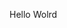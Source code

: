 Hello Wolrd































































































































































































































































































































































































































































































































































































































































































































































































































































































































































































































































































































































































































































































































































































































































































































































































































































































































































































































































































































































































































































































